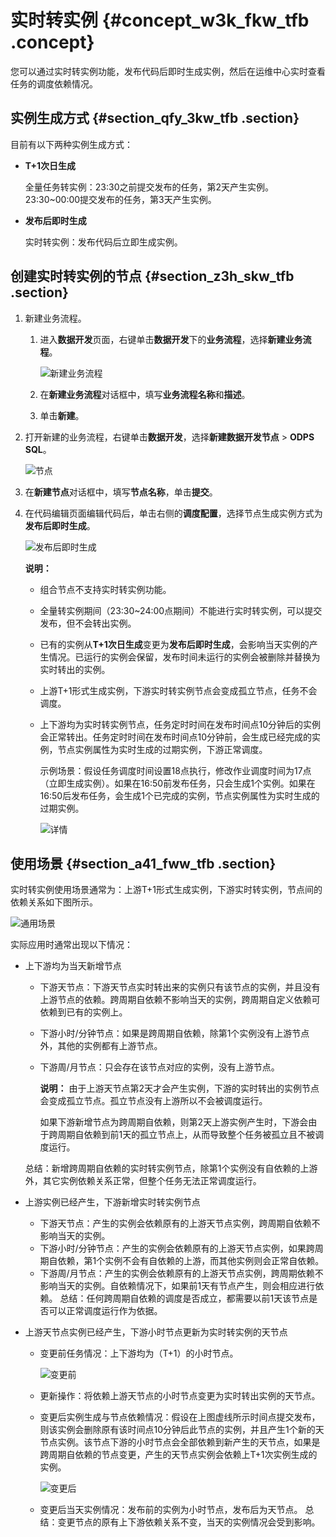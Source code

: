 # 实时转实例 {#concept_w3k_fkw_tfb .concept}

您可以通过实时转实例功能，发布代码后即时生成实例，然后在运维中心实时查看任务的调度依赖情况。

## 实例生成方式 {#section_qfy_3kw_tfb .section}

目前有以下两种实例生成方式：

-   **T+1次日生成** 

    全量任务转实例：23:30之前提交发布的任务，第2天产生实例。23:30~00:00提交发布的任务，第3天产生实例。

-   **发布后即时生成** 

    实时转实例：发布代码后立即生成实例。


## 创建实时转实例的节点 {#section_z3h_skw_tfb .section}

1.  新建业务流程。
    1.  进入**数据开发**页面，右键单击**数据开发**下的**业务流程**，选择**新建业务流程**。

        ![新建业务流程](http://static-aliyun-doc.oss-cn-hangzhou.aliyuncs.com/assets/img/62003/156712913531405_zh-CN.png)

    2.  在**新建业务流程**对话框中，填写**业务流程名称**和**描述**。
    3.  单击**新建**。
2.  打开新建的业务流程，右键单击**数据开发**，选择**新建数据开发节点** \> **ODPS SQL**。

    ![节点](http://static-aliyun-doc.oss-cn-hangzhou.aliyuncs.com/assets/img/62003/156712913531406_zh-CN.png)

3.  在**新建节点**对话框中，填写**节点名称**，单击**提交**。
4.  在代码编辑页面编辑代码后，单击右侧的**调度配置**，选择节点生成实例方式为**发布后即时生成**。

    ![发布后即时生成](http://static-aliyun-doc.oss-cn-hangzhou.aliyuncs.com/assets/img/62003/156712913631416_zh-CN.png)

    **说明：** 

    -   组合节点不支持实时转实例功能。
    -   全量转实例期间（23:30~24:00点期间）不能进行实时转实例，可以提交发布，但不会转出实例。
    -   已有的实例从**T+1次日生成**变更为**发布后即时生成**，会影响当天实例的产生情况。已运行的实例会保留，发布时间未运行的实例会被删除并替换为实时转出的实例。
    -   上游T+1形式生成实例，下游实时转实例节点会变成孤立节点，任务不会调度。
    -   上下游均为实时转实例节点，任务定时时间在发布时间点10分钟后的实例会正常转出。任务定时时间在发布时间点10分钟前，会生成已经完成的实例，节点实例属性为实时生成的过期实例，下游正常调度。

        示例场景：假设任务调度时间设置18点执行，修改作业调度时间为17点（立即生成实例）。如果在16:50前发布任务，只会生成1个实例。如果在16:50后发布任务，会生成1个已完成的实例，节点实例属性为实时生成的过期实例。

        ![详情](http://static-aliyun-doc.oss-cn-hangzhou.aliyuncs.com/assets/img/62003/156712913631427_zh-CN.png)


## 使用场景 {#section_a41_fww_tfb .section}

实时转实例使用场景通常为：上游T+1形式生成实例，下游实时转实例，节点间的依赖关系如下图所示。

![通用场景](http://static-aliyun-doc.oss-cn-hangzhou.aliyuncs.com/assets/img/62003/156712913631417_zh-CN.png)

实际应用时通常出现以下情况：

-   上下游均为当天新增节点

    -   下游天节点：下游天节点实时转出来的实例只有该节点的实例，并且没有上游节点的依赖。跨周期自依赖不影响当天的实例，跨周期自定义依赖可依赖到已有的实例上。
    -   下游小时/分钟节点：如果是跨周期自依赖，除第1个实例没有上游节点外，其他的实例都有上游节点。
    -   下游周/月节点：只会存在该节点对应的实例，没有上游节点。

        **说明：** 由于上游天节点第2天才会产生实例，下游的实时转出的实例节点会变成孤立节点。孤立节点没有上游所以不会被调度运行。

        如果下游新增节点为跨周期自依赖，则第2天上游实例产生时，下游会由于跨周期自依赖到前1天的孤立节点上，从而导致整个任务被孤立且不被调度运行。

    总结：新增跨周期自依赖的实时转实例节点，除第1个实例没有自依赖的上游外，其它实例依赖关系正常，但整个任务无法正常调度运行。

-   上游实例已经产生，下游新增实时转实例节点

    -   下游天节点：产生的实例会依赖原有的上游天节点实例，跨周期自依赖不影响当天的实例。
    -   下游小时/分钟节点：产生的实例会依赖原有的上游天节点实例，如果跨周期自依赖，第1个实例不会有自依赖的上游，而其他实例则会正常自依赖。
    -   下游周/月节点：产生的实例会依赖原有的上游天节点实例，跨周期依赖不影响当天的实例。自依赖情况下，如果前1天有节点产生，则会相应进行依赖。
    总结：任何跨周期自依赖的调度是否成立，都需要以前1天该节点是否可以正常调度运行作为依据。

-   上游天节点实例已经产生，下游小时节点更新为实时转实例的天节点

    -   变更前任务情况：上下游均为（T+1）的小时节点。

        ![变更前](http://static-aliyun-doc.oss-cn-hangzhou.aliyuncs.com/assets/img/62003/156712913631422_zh-CN.png)

    -   更新操作：将依赖上游天节点的小时节点变更为实时转出实例的天节点。
    -   变更后实例生成与节点依赖情况：假设在上图虚线所示时间点提交发布，则该实例会删除原有该时间点10分钟后此节点的实例，并且产生1个新的天节点实例。该节点下游的小时节点会全部依赖到新产生的天节点，如果是跨周期自依赖的节点变更，产生的天节点实例会依赖上T+1次实例生成的实例。

        ![变更后](http://static-aliyun-doc.oss-cn-hangzhou.aliyuncs.com/assets/img/62003/156712913631425_zh-CN.png)

    -   变更后当天实例情况：发布前的实例为小时节点，发布后为天节点。
    总结：变更节点的原有上下游依赖关系不变，当天的实例情况会受到影响。


